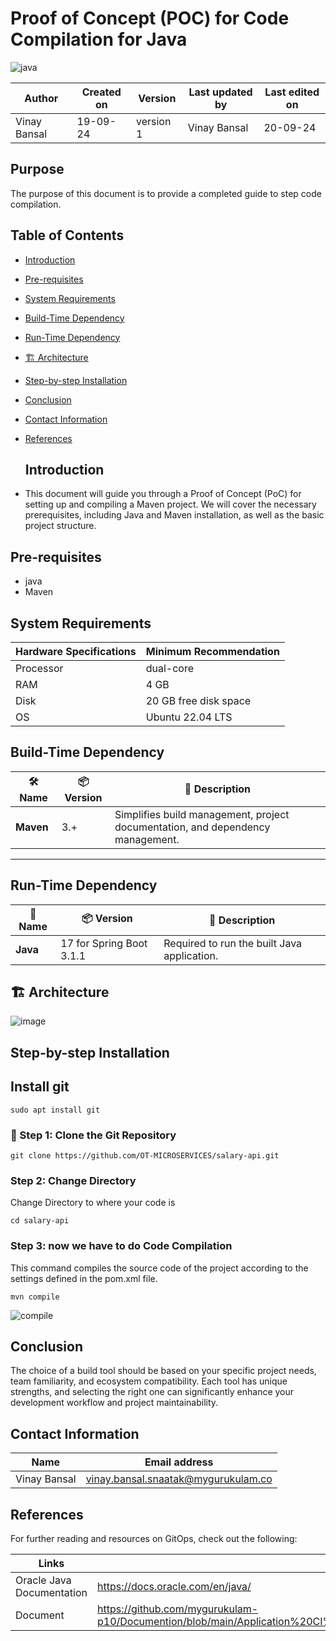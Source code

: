 # Proof of Concept (POC) for Code Compilation for Java
![java](https://github.com/user-attachments/assets/b07cbf43-b8ff-4e96-a6aa-7177d0be4ad4)


  | Author        | Created on | Version | Last updated by | Last edited on |
  |-------------|---------|-------------|-------------|---------|
  | Vinay Bansal | 19-09-24 | version 1 | Vinay Bansal | 20-09-24 |

## Purpose
The purpose of this document is to provide a completed guide to step code compilation.

## Table of Contents
- [Introduction](#Introduction)
- [Pre-requisites](#pre-requisites)
- [System Requirements](#system-requirements)
- [Build-Time Dependency](#build-time-dependency)
- [Run-Time Dependency](#run-time-dependency)
- [🏗️ Architecture](#-architecture)
- [Step-by-step Installation](#step-by-step-installation)
- [Conclusion](#conclusion)
- [Contact Information](#contact-information)
- [ References](#references)

  ## Introduction 
* This document will guide you through a Proof of Concept (PoC) for setting up and compiling a Maven project. We will cover the necessary prerequisites, including Java and Maven installation, as well as the basic project structure.


##  Pre-requisites

- java
- Maven

## System Requirements
| Hardware Specifications | Minimum Recommendation  |
|--------------------------|------------------------|
| Processor                | dual-core              |
| RAM                      | 4 GB                    |
| Disk                     |20 GB free disk space                  |
| OS                       | Ubuntu 22.04 LTS         |


##  Build-Time Dependency

| 🛠️ Name | 📦 Version | 📄 Description |
|---------|------------|----------------|
| **Maven** | 3.+      | Simplifies build management, project documentation, and dependency management. |

---

##  Run-Time Dependency

| 🚀 Name | 📦 Version | 📄 Description          |
|---------|------------|--------------------------|
| **Java** |  17 for Spring Boot 3.1.1        | Required to run the built Java application. |


## 🏗 Architecture
![image](https://github.com/user-attachments/assets/4eeccef2-ef7f-4874-af1b-c8513684653e)

##  Step-by-step Installation

## Install git
```
sudo apt install git
```
### 📂 Step 1: Clone the Git Repository
```
git clone https://github.com/OT-MICROSERVICES/salary-api.git
```

### Step 2: Change Directory
Change Directory to where your code is
```
cd salary-api
```

### Step 3: now we have to do Code Compilation
This command compiles the source code of the project according to the settings defined in the pom.xml file.
```
mvn compile
```
![compile](https://github.com/user-attachments/assets/7a41dd76-d90a-40bf-a91a-c0bbe726cb70)



## Conclusion
The choice of a build tool should be based on your specific project needs, team familiarity, and ecosystem compatibility. Each tool has unique strengths, and selecting the right one can significantly enhance your development workflow and project maintainability.


## Contact Information

| Name | Email address|
|------|---------------------|
| Vinay Bansal | vinay.bansal.snaatak@mygurukulam.co |

## References
For further reading and resources on GitOps, check out the following:

| Links | Descriptions|
|------|---------------------|
|Oracle Java Documentation|https://docs.oracle.com/en/java/|
|Document |https://github.com/mygurukulam-p10/Documention/blob/main/Application%20CI%20Design/Java%20CI%20checks/code%20compilation%20doc/readme.md|
